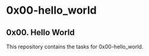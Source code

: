 # 0x00-hello_world

## 0x00. Hello World

This repository contains the tasks for 0x00-hello_world.

